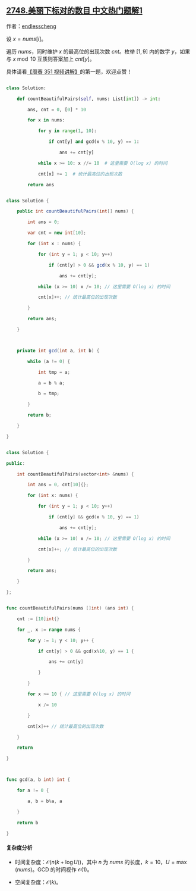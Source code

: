 ## [2748.美丽下标对的数目 中文热门题解1](https://leetcode.cn/problems/number-of-beautiful-pairs/solutions/100000/o10n-fei-bao-li-zuo-fa-by-endlesscheng-36eb)

作者：[endlesscheng](https://leetcode.cn/u/endlesscheng)

设 $x=\textit{nums}[i]$。

遍历 $\textit{nums}$，同时维护 $x$ 的最高位的出现次数 $\textit{cnt}$。枚举 $[1,9]$ 内的数字 $y$，如果与 $x\bmod 10$ 互质则答案加上 $\textit{cnt}[y]$。

具体请看[【周赛 351 视频讲解】](https://www.bilibili.com/video/BV1du41187ZN/)的第一题，欢迎点赞！

```py [sol-Python3]
class Solution:
    def countBeautifulPairs(self, nums: List[int]) -> int:
        ans, cnt = 0, [0] * 10
        for x in nums:
            for y in range(1, 10):
                if cnt[y] and gcd(x % 10, y) == 1:
                    ans += cnt[y]
            while x >= 10: x //= 10  # 这里需要 O(log x) 的时间
            cnt[x] += 1  # 统计最高位的出现次数
        return ans
```

```java [sol-Java]
class Solution {
    public int countBeautifulPairs(int[] nums) {
        int ans = 0;
        var cnt = new int[10];
        for (int x : nums) {
            for (int y = 1; y < 10; y++)
                if (cnt[y] > 0 && gcd(x % 10, y) == 1)
                    ans += cnt[y];
            while (x >= 10) x /= 10; // 这里需要 O(log x) 的时间
            cnt[x]++; // 统计最高位的出现次数
        }
        return ans;
    }

    private int gcd(int a, int b) {
        while (a != 0) {
            int tmp = a;
            a = b % a;
            b = tmp;
        }
        return b;
    }
}
```

```cpp [sol-C++]
class Solution {
public:
    int countBeautifulPairs(vector<int> &nums) {
        int ans = 0, cnt[10]{};
        for (int x: nums) {
            for (int y = 1; y < 10; y++)
                if (cnt[y] && gcd(x % 10, y) == 1)
                    ans += cnt[y];
            while (x >= 10) x /= 10; // 这里需要 O(log x) 的时间
            cnt[x]++; // 统计最高位的出现次数
        }
        return ans;
    }
};
```

```go [sol-Go]
func countBeautifulPairs(nums []int) (ans int) {
	cnt := [10]int{}
	for _, x := range nums {
		for y := 1; y < 10; y++ {
			if cnt[y] > 0 && gcd(x%10, y) == 1 {
				ans += cnt[y]
			}
		}
		for x >= 10 { // 这里需要 O(log x) 的时间
			x /= 10
		}
		cnt[x]++ // 统计最高位的出现次数
	}
	return
}

func gcd(a, b int) int {
	for a != 0 {
		a, b = b%a, a
	}
	return b
}
```

#### 复杂度分析

- 时间复杂度：$\mathcal{O}(n(k+\log U))$，其中 $n$ 为 $\textit{nums}$ 的长度，$k=10$，$U=\max(\textit{nums})$。GCD 的时间视作 $\mathcal{O}(1)$。
- 空间复杂度：$\mathcal{O}(k)$。
